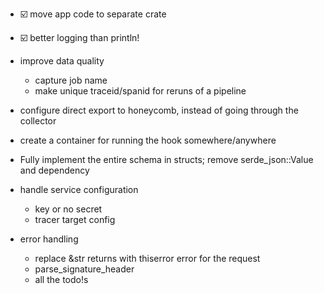* ☑️ move app code to separate crate
* ☑️ better logging than println!

* improve data quality 
    * capture job name
    * make unique traceid/spanid for reruns of a pipeline
* configure direct export to honeycomb, instead of going through the collector
* create a container for running the hook somewhere/anywhere
* Fully implement the entire schema in structs; remove serde_json::Value and dependency
* handle service configuration
    * key or no secret
    * tracer target config

* error handling
    * replace &str returns with thiserror error for the request
    * parse_signature_header
    * all the todo!s
